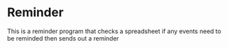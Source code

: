 # Reminder
This is a reminder program that checks a spreadsheet if any events need to be
reminded then sends out a reminder
